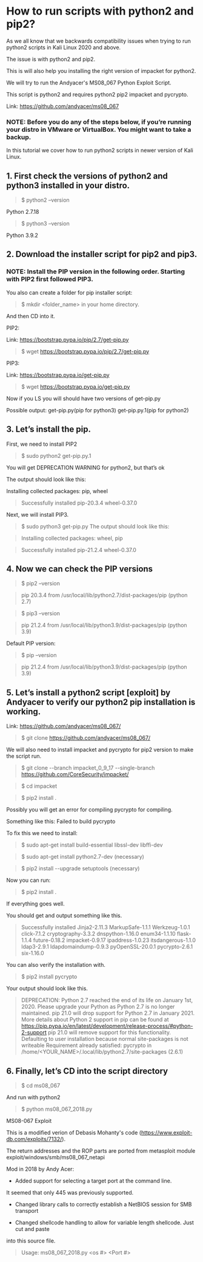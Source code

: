 # How to run scripts with python2 and pip2?

As we all know that we backwards compatibility issues when trying to run python2 scripts in Kali Linux 2020 and above. 

The issue is with python2 and pip2. 

This is will also help you installing the right version of impacket for python2.

We will try to run the Andyacer's MS08_067 Python Exploit Script. 

This script is python2 and requires python2 pip2 impacket and pycrypto.

Link: https://github.com/andyacer/ms08_067 

### NOTE: Before you do any of the steps below, if you’re running your distro in VMware or VirtualBox. You might want to take a backup.
In this tutorial we cover how to run python2 scripts in newer version of Kali Linux.

## 1.	First check the versions of python2 and python3 installed in your distro.

> $ python2 –version
 
Python 2.7.18

> $ python3 –version
 
Python 3.9.2

## 2.	Download the installer script for pip2 and pip3.

### NOTE: Install the PIP version in the following order. Starting with PIP2 first followed PIP3.

You also can create a folder for pip installer script:

> $ mkdir <folder_name> in your home directory.
>
And then CD into it.

PIP2:

Link: https://bootstrap.pypa.io/pip/2.7/get-pip.py

> $ wget https://bootstrap.pypa.io/pip/2.7/get-pip.py

PIP3:

Link: https://bootstrap.pypa.io/get-pip.py

> $ wget https://bootstrap.pypa.io/get-pip.py

Now if you LS you will should have two versions of get-pip.py

Possible output: get-pip.py(pip for python3)  get-pip.py.1(pip for python2)

## 3.	Let’s install the pip.

First, we need to install PIP2

> $ sudo python2 get-pip.py.1
> 
You will get DEPRECATION WARNING for python2, but that’s ok

The output should look like this: 

Installing collected packages: pip, wheel

> Successfully installed pip-20.3.4 wheel-0.37.0

Next, we will install PIP3.

> $ sudo python3 get-pip.py
The output should look like this:

> Installing collected packages: wheel, pip

> Successfully installed pip-21.2.4 wheel-0.37.0

## 4.	 Now we can check the PIP versions

> $ pip2 –version

> pip 20.3.4 from /usr/local/lib/python2.7/dist-packages/pip (python 2.7)

> $ pip3 –version

>pip 21.2.4 from /usr/local/lib/python3.9/dist-packages/pip (python 3.9)

Default PIP version:
> $ pip –version

> pip 21.2.4 from /usr/local/lib/python3.9/dist-packages/pip (python 3.9)

## 5.	Let’s install a python2 script [exploit] by Andyacer to verify our python2 pip installation is working.

Link: https://github.com/andyacer/ms08_067/

> $ git clone https://github.com/andyacer/ms08_067/

We will also need to install impacket and pycrypto for pip2 version to make the script run.

> $ git clone --branch impacket_0_9_17 --single-branch https://github.com/CoreSecurity/impacket/

> $ cd impacket

> $ pip2 install .

Possibly you will get an error for compiling pycrypto for compiling.

Something like this: Failed to build pycrypto

To fix this we need to install:

> $ sudo apt-get install build-essential libssl-dev libffi-dev 

> $ sudo apt-get install python2.7-dev (necessary)

> $ pip2 install --upgrade setuptools (necessary)

Now you can run:

> $ pip2 install .

If everything goes well.

You should get and output something like this.

> Successfully installed Jinja2-2.11.3 MarkupSafe-1.1.1 Werkzeug-1.0.1 click-7.1.2 cryptography-3.3.2 dnspython-1.16.0 enum34-1.1.10 flask-1.1.4 future-0.18.2 impacket-0.9.17 ipaddress-1.0.23 itsdangerous-1.1.0 ldap3-2.9.1 ldapdomaindump-0.9.3 pyOpenSSL-20.0.1 pycrypto-2.6.1 six-1.16.0

You can also verify the installation with.

> $ pip2 install pycrypto
> 
Your output should look like this.

> DEPRECATION: Python 2.7 reached the end of its life on January 1st, 2020. Please upgrade your Python as Python 2.7 is no longer maintained. pip 21.0 will drop support for Python 2.7 in January 2021. More details about Python 2 support in pip can be found at https://pip.pypa.io/en/latest/development/release-process/#python-2-support pip 21.0 will remove support for this functionality.
Defaulting to user installation because normal site-packages is not writeable
Requirement already satisfied: pycrypto in /home/<YOUR_NAME>/.local/lib/python2.7/site-packages (2.6.1)

## 6.	Finally, let’s CD into the script directory 

> $ cd ms08_067

And run with python2

> $ python ms08_067_2018.py


MS08-067 Exploit

This is a modified verion of Debasis Mohanty's code (https://www.exploit-db.com/exploits/7132/).

The return addresses and the ROP parts are ported from metasploit module exploit/windows/smb/ms08_067_netapi


Mod in 2018 by Andy Acer:

- Added support for selecting a target port at the command line.

It seemed that only 445 was previously supported.

- Changed library calls to correctly establish a NetBIOS session for SMB transport

- Changed shellcode handling to allow for variable length shellcode. Just cut and paste

into this source file.

> Usage: ms08_067_2018.py <target ip> <os #> <Port #>
